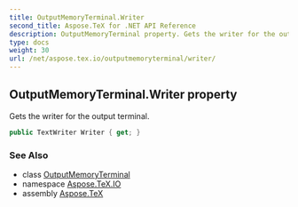 ```yaml
---
title: OutputMemoryTerminal.Writer
second_title: Aspose.TeX for .NET API Reference
description: OutputMemoryTerminal property. Gets the writer for the output terminal
type: docs
weight: 30
url: /net/aspose.tex.io/outputmemoryterminal/writer/
---
```

## OutputMemoryTerminal.Writer property

Gets the writer for the output terminal.

```csharp
public TextWriter Writer { get; }
```

### See Also

* class [OutputMemoryTerminal](../)
* namespace [Aspose.TeX.IO](../../outputmemoryterminal/)
* assembly [Aspose.TeX](../../../)


